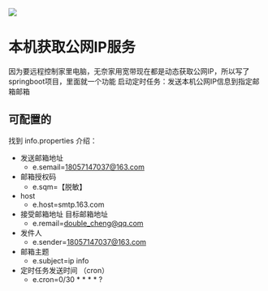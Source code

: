 ![]( https://visitor-badge.glitch.me/badge?page_id=<your_page_id>)
# 本机获取公网IP服务


因为要远程控制家里电脑，无奈家用宽带现在都是动态获取公网IP，所以写了springboot项目，里面就一个功能
启动定时任务：发送本机公网IP信息到指定邮箱邮箱


## 可配置的

找到  info.properties
介绍：
+ 发送邮箱地址
    + e.semail=18057147037@163.com
+ 邮箱授权码
    + e.sqm=【脱敏】
+ host
    + e.host=smtp.163.com
+ 接受邮箱地址 目标邮箱地址
    + e.remail=double_cheng@qq.com
+ 发件人
    + e.sender=18057147037@163.com
+ 邮箱主题
    + e.subject=ip info
+ 定时任务发送时间 （cron）
    + e.cron=0/30 * * * * ?
